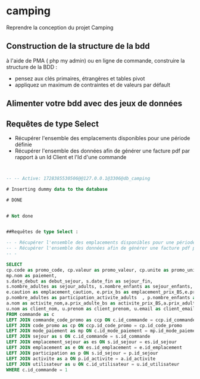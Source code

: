 # camping

Reprendre la conception du projet Camping

## Construction de la structure de la bdd

à l'aide de PMA ( php my admin) ou en ligne de commande, construire la structure de la BDD :

- pensez aux clés primaires, étrangères et tables pivot
- appliquez un maximum de contraintes et de valeurs par défault

## Alimenter votre bdd avec des jeux de données

## Requêtes de type Select

- Récupérer l'ensemble des emplacements disponibles pour une période définie
- Récupérer l'ensemble des données afin de générer une facture pdf par rapport à un Id Client et l'Id d'une commande

```sql


-- -- Active: 1728385530506@@127.0.0.1@3306@db_camping

# Inserting dummy data to the database

# DONE


# Not done


##Requêtes de type Select :

-- - Récupérer l'ensemble des emplacements disponibles pour une période définie
-- - Récupérer l'ensemble des données afin de générer une facture pdf par rapport à un Id Client et l'Id d'une commande
-- -

SELECT
cp.code as promo_code, cp.valeur as promo_valeur, cp.unite as promo_unite,
mp.nom as paiement,
s.date_debut as debut_sejour, s.date_fin as sejour_fin,
s.nombre_adultes as sejour_adults, s.nombre_enfants as sejour_enfants, s.nombre_voitures as sejour_voiture, s.nombre_animaux as sejour_animaux,
e.caution as emplacement_caution, e.prix_bs as emplacement_prix_BS,e.prix_hs as emplacement_prix_HS,
p.nombre_adultes as participation_activite_adults  , p.nombre_enfants as participation_activite_enfants,
a.nom as activite_nom,a.prix_adulte_bs as activite_prix_BS,a.prix_adulte_hs as acitivte_prix_adulte_HS,a.prix_enfant_bs as activite_prix_enfant_BS,a.prix_enfant_hs as activite_prix_enfant_HS,a.prix_animal as activite_prix_animal,
u.nom as client_nom, u.prenom as client_prenom, u.email as client_email
FROM commande as c
LEFT JOIN commande_code_promo as ccp ON c.id_commande = ccp.id_commande
LEFT JOIN code_promo as cp ON ccp.id_code_promo = cp.id_code_promo
LEFT JOIN mode_paiement as mp ON c.id_mode_paiement = mp.id_mode_paiement
LEFT JOIN sejour as s ON c.id_commande = s.id_commande
LEFT JOIN emplacement_sejour as es ON s.id_sejour = es.id_sejour
LEFT JOIN emplacement as e ON es.id_emplacement = e.id_emplacement
LEFT JOIN participation as p ON s.id_sejour = p.id_sejour
LEFT JOIN activite as a ON p.id_activite = a.id_activite
LEFT JOIN utilisateur as u ON c.id_utilisateur = u.id_utilisateur
WHERE c.id_commande = 1


```
